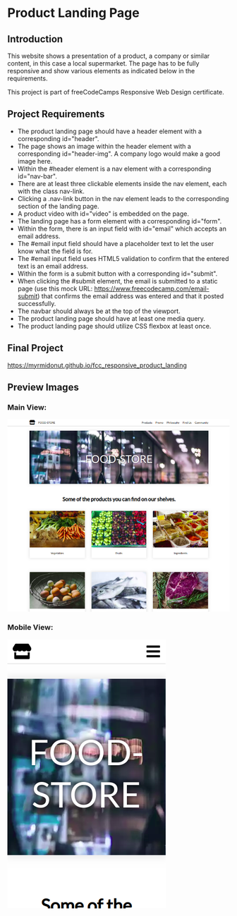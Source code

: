 # Product Landing Page

## Introduction
This website shows a presentation of a product, a company or similar content, in this case a local supermarket. The page has to be fully responsive and show various elements as indicated below in the requirements. 

This project is part of freeCodeCamps Responsive Web Design certificate.

## Project Requirements
* The product landing page should have a header element with a corresponding id="header".
* The page shows an image within the header element with a corresponding id="header-img". A company logo would make a good image here.
* Within the #header element is a nav element with a corresponding id="nav-bar".
* There are at least three clickable elements inside the nav element, each with the class nav-link.
* Clicking a .nav-link button in the nav element leads to the corresponding section of the landing page.
* A product video with id="video" is embedded on the page.
* The landing page has a form element with a corresponding id="form".
* Within the form, there is an input field with id="email" which accepts an email address.
* The #email input field should have a placeholder text to let the user know what the field is for.
* The #email input field uses HTML5 validation to confirm that the entered text is an email address.
* Within the form is a submit button with a corresponding id="submit".
* When clicking the #submit element, the email is submitted to a static page (use this mock URL: https://www.freecodecamp.com/email-submit) that confirms the email address was entered and that it posted successfully.
* The navbar should always be at the top of the viewport.
* The product landing page should have at least one media query.
* The product landing page should utilize CSS flexbox at least once.

## Final Project
https://myrmidonut.github.io/fcc_responsive_product_landing

## Preview Images
### Main View:
![Product Landing Page](readme_images/product-landing-page-1.png)

### Mobile View:
![Product Landing Page](readme_images/product-landing-page-2.png)